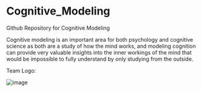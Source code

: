 # Cognitive_Modeling
Github Repository for Cognitive Modeling

Cognitive modeling is an important area for both psychology and cognitive science as both are a study of how the mind works, and modeling cognition can provide very valuable insights into the inner workings of the mind that would be impossible to fully understand by only studying from the outside.

Team Logo:

![image](https://github.com/Master-Pr0grammer/Cognitive_Modeling/assets/147747206/0d56a11d-30a9-4a6a-acfd-963bf9e69666)
